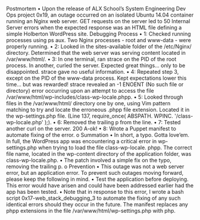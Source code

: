 Postmortem
•	Upon the release of ALX School’s System Engineering Dev Ops project 0x19, an outage occurred on an isolated Ubuntu 14.04 container running an Nginx web server. GET requests on the server led to 50 Internal Server errors when the expected response was an HTML file defining a simple Holberton WordPress site.
Debugging Process
•	1: Checked running processes using ps aux. Two Nginx processes - root and www-data - were properly running.
•	2: Looked in the sites-available folder of the /etc/Nginx/ directory. Determined that the web server was serving content located in /var/www/html/.
•	3: In one terminal, ran strace on the PID of the root  process. In another, curled the server. Expected great things... only to be disappointed. strace gave no useful information.
•	4: Repeated step 3, except on the PID of the www-data process. Kept expectations lower this time... but was rewarded! strace revealed an -1 ENOENT (No such file or directory) error occurring upon an attempt to access the file /var/www/html/wp-includes/class-wp-locale.phpp.
•	5: Looked through files in the /var/www/html/ directory one by one, using Vim pattern matching to try and locate the erroneous .phpp file extension. Located it in the wp-settings.php file. (Line 137, require_once( ABSPATH. WPINC. '/class-wp-locale.php' );).
•	6: Removed the trailing p from the line.
•	7: Tested another curl on the server. 200 A-ok!
•	8: Wrote a Puppet manifest to automate fixing of the error.
o	Summation
•	In short, a typo. Gotta love’em. In full, the WordPress app was encountering a critical error in wp-settings.php when trying to load the file class-wp-locale. phpp. The correct file name, located in the wp-content directory of the application folder, was class-wp-locale.php.
•	The patch involved a simple fix on the typo, removing the trailing p.
o	Prevention
•	This outage was not a web server error, but an application error. To prevent such outages moving forward, please keep the following in mind.
•	Test the application before deploying. This error would have arisen and could have been addressed earlier had the app has been tested.
•	Note that in response to this error, I wrote a bash script 0x17-web_stack_debugging_3 to automate the fixing of any such identical errors should they occur in the future. The manifest replaces any phpp extensions in the file /var/www/html/wp-settings.php with php.


